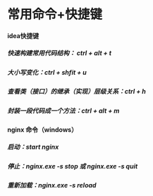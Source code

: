 # 常用命令+快捷键

#### idea快捷键

##### 快速构建常用代码结构： ctrl + alt + t 

##### 大小写变化：ctrl + shfit + u 

##### 查看类（接口）的继承（实现）层级关系：ctrl + h

##### 封装一段代码成一个方法：ctrl + alt + m

#### nginx 命令（windows）

##### 启动：start nginx

##### 停止：nginx.exe -s stop 或  nginx.exe -s quit

##### 重新加载：nginx.exe -s reload

 
